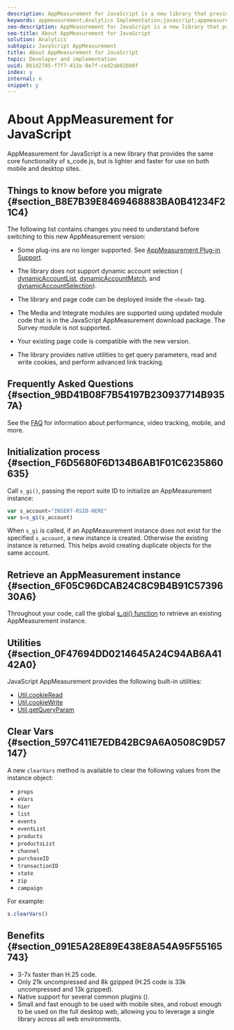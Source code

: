 ```yaml
---
description: AppMeasurement for JavaScript is a new library that provides the same core functionality of s_code.js, but is lighter and faster for use on both mobile and desktop sites.
keywords: appmeasurement;Analytics Implementation;javascript;appmeasurement for javascript;initialization;retrieve appmeasurement instance;clear vars;clearvars;appmeasurement utilities;appmeasurement instance;appmeasurement benefits
seo-description: AppMeasurement for JavaScript is a new library that provides the same core functionality of s_code.js, but is lighter and faster for use on both mobile and desktop sites.
seo-title: About AppMeasurement for JavaScript
solution: Analytics
subtopic: JavaScript AppMeasurement
title: About AppMeasurement for JavaScript
topic: Developer and implementation
uuid: 8b1d2705-f7f7-412e-8e7f-ced2ab02bb8f
index: y
internal: n
snippet: y
---
```


# About AppMeasurement for JavaScript

AppMeasurement for JavaScript is a new library that provides the same core functionality of s_code.js, but is lighter and faster for use on both mobile and desktop sites.

## Things to know before you migrate {#section_B8E7B39E8469468883BA0B41234F21C4}

The following list contains changes you need to understand before switching to this new AppMeasurement version:

* Some plug-ins are no longer supported. See [AppMeasurement Plug-in Support](../../js-implementation/c-appmeasurement-js/plugins-support.md#concept_E31A189BC8A547738666EB5E00D2252A). 
* The library does not support dynamic account selection ( [dynamicAccountList](dynamicAccountList.md#concept_19715BA0AD4D41748E0C4A4A6B71AB51), [dynamicAccountMatch](dynamicAccountMatch.md#concept_718171E602214CCC9905C749708BBE52), and [dynamicAccountSelection](dynamicAccountSelection.md#concept_FAD499DB357148DB8BD74F08093D3E35)). 

* The library and page code can be deployed inside the `<head>` tag. 
* The Media and Integrate modules are supported using updated module code that is in the JavaScript AppMeasurement download package. The Survey module is not supported. 
* Your existing page code is compatible with the new version. 
* The library provides native utilities to get query parameters, read and write cookies, and perform advanced link tracking.

## Frequently Asked Questions {#section_9BD41B08F7B54197B230937714B9357A}

See the [FAQ](../../faq.md#concept_9BBC230E01114318BE9C08724F2040D3) for information about performance, video tracking, mobile, and more.

## Initialization process {#section_F6D5680F6D134B6AB1F01C6235860635}

Call `s_gi()`, passing the report suite ID to initialize an AppMeasurement instance:

```js
var s_account="INSERT-RSID-HERE"
var s=s_gi(s_account)
```

When `s_gi` is called, if an AppMeasurement instance does not exist for the specified `s_account`, a new instance is created. Otherwise the existing instance is returned. This helps avoid creating duplicate objects for the same account.

## Retrieve an AppMeasurement instance {#section_6F05C96DCAB24C8C9B4B91C5739630A6}

Throughout your code, call the global [s_gi() function](../../js-implementation/function-s-gi.md#concept_50EE6629F61A478BB67781408FBA04BD) to retrieve an existing AppMeasurement instance.

## Utilities {#section_0F47694DD0214645A24C94AB6A4142A0}

JavaScript AppMeasurement provides the following built-in utilities:

* [Util.cookieRead](../../js-implementation/util-cookieread.md#concept_33BD774A90504F2C8094DDC16D47440D) 
* [Util.cookieWrite](../../js-implementation/util-cookiewrite.md#concept_9BE4F7D9CDAE4445B9AF3212BC7E61F2) 
* [Util.getQueryParam](../../js-implementation/util-getqueryparam.md#concept_763AD2621BB44A3990204BE72D3C9FA5)

## Clear Vars {#section_597C411E7EDB42BC9A6A0508C9D57147}

A new `clearVars` method is available to clear the following values from the instance object:

* `props` 
* `eVars` 
* `hier` 
* `list` 
* `events` 
* `eventList` 
* `products` 
* `productsList` 
* `channel` 
* `purchaseID` 
* `transactionID` 
* `state` 
* `zip` 
* `campaign`

For example:

```js
s.clearVars()
```

## Benefits {#section_091E5A28E89E438E8A54A95F55165743}

* 3-7x faster than H.25 code. 
* Only 21k uncompressed and 8k gzipped (H.25 code is 33k uncompressed and 13k gzipped). 
* Native support for several common plugins (). 
* Small and fast enough to be used with mobile sites, and robust enough to be used on the full desktop web, allowing you to leverage a single library across all web environments.

